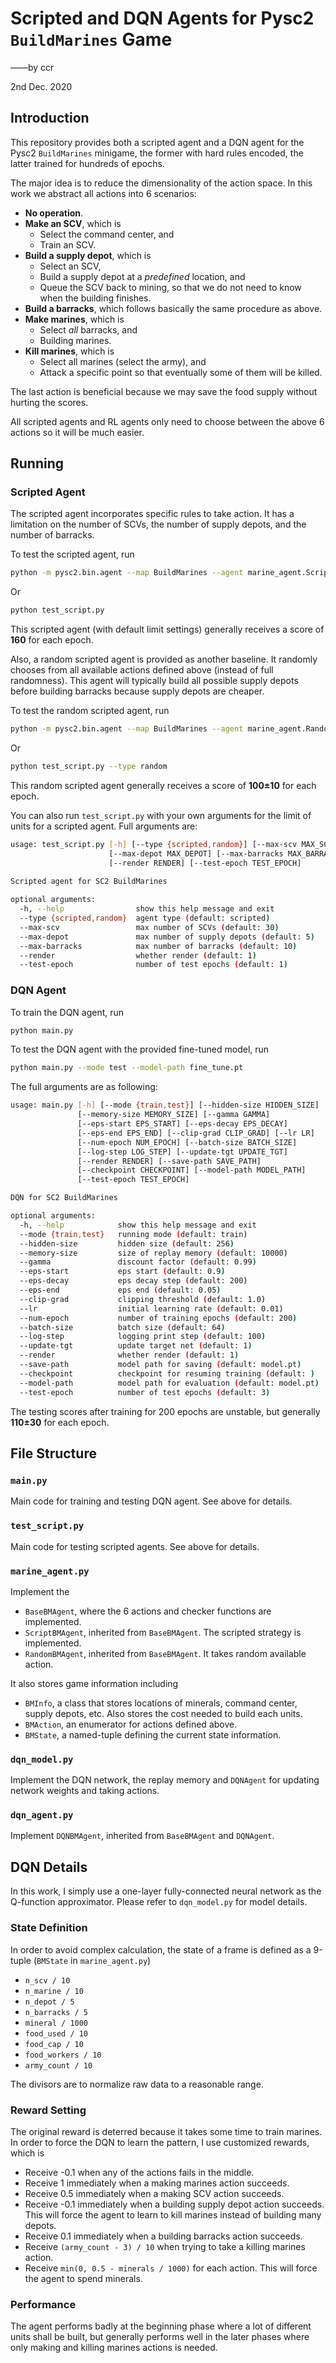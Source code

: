 # Scripted and DQN Agents for Pysc2 `BuildMarines` Game

——by ccr

2nd Dec. 2020



## Introduction

This repository provides both a scripted agent and a DQN agent for the Pysc2 `BuildMarines` minigame, the former with hard rules encoded, the latter trained for hundreds of epochs.

The major idea is to reduce the dimensionality of the action space. In this work we abstract all actions into 6 scenarios:

- **No operation**.
- **Make an SCV**, which is 
  - Select the command center, and
  - Train an SCV.
- **Build a supply depot**, which is 
  - Select an SCV, 
  - Build a supply depot at a *predefined* location, and
  - Queue the SCV back to mining, so that we do not need to know when the building finishes.
- **Build a barracks**, which follows basically the same procedure as above.
- **Make marines**, which is 
  - Select *all* barracks, and
  - Building marines.
- **Kill marines**, which is 
  - Select all marines (select the army), and
  - Attack a specific point so that eventually some of them will be killed.

The last action is beneficial because we may save the food supply without hurting the scores.

All scripted agents and RL agents only need to choose between the above 6 actions so it will be much easier.



## Running

### Scripted Agent

The scripted agent incorporates specific rules to take action. It has a limitation on the number of SCVs, the number of supply depots, and the number of barracks.

To test the scripted agent, run

```bash
python -m pysc2.bin.agent --map BuildMarines --agent marine_agent.ScriptBMAgent
```

Or

```bash
python test_script.py
```

This scripted agent (with default limit settings) generally receives a score of **160** for each epoch.

Also, a random scripted agent is provided as another baseline. It randomly chooses from all available actions defined above (instead of full randomness). This agent will typically build all possible supply depots before building barracks because supply depots are cheaper.

To test the random scripted agent, run

```bash
python -m pysc2.bin.agent --map BuildMarines --agent marine_agent.RandomBMAgent
```

Or

```bash
python test_script.py --type random
```

This random scripted agent generally receives a score of **100±10** for each epoch.

You can also run `test_script.py` with your own arguments for the limit of units for a scripted agent. Full arguments are:

```bash
usage: test_script.py [-h] [--type {scripted,random}] [--max-scv MAX_SCV]
                      [--max-depot MAX_DEPOT] [--max-barracks MAX_BARRACKS]
                      [--render RENDER] [--test-epoch TEST_EPOCH]
                      
Scripted agent for SC2 BuildMarines

optional arguments:
  -h, --help                show this help message and exit
  --type {scripted,random}  agent type (default: scripted)
  --max-scv                 max number of SCVs (default: 30)
  --max-depot               max number of supply depots (default: 5)
  --max-barracks            max number of barracks (default: 10)
  --render                  whether render (default: 1)
  --test-epoch              number of test epochs (default: 1)
```

### DQN Agent

To train the DQN agent, run

```bash
python main.py
```

To test the DQN agent with the provided fine-tuned model, run

```bash
python main.py --mode test --model-path fine_tune.pt
```

The full arguments are as following:

```bash
usage: main.py [-h] [--mode {train,test}] [--hidden-size HIDDEN_SIZE]
               [--memory-size MEMORY_SIZE] [--gamma GAMMA]
               [--eps-start EPS_START] [--eps-decay EPS_DECAY]
               [--eps-end EPS_END] [--clip-grad CLIP_GRAD] [--lr LR]
               [--num-epoch NUM_EPOCH] [--batch-size BATCH_SIZE]
               [--log-step LOG_STEP] [--update-tgt UPDATE_TGT]
               [--render RENDER] [--save-path SAVE_PATH]
               [--checkpoint CHECKPOINT] [--model-path MODEL_PATH]
               [--test-epoch TEST_EPOCH]

DQN for SC2 BuildMarines

optional arguments:
  -h, --help            show this help message and exit
  --mode {train,test}   running mode (default: train)
  --hidden-size         hidden size (default: 256)
  --memory-size         size of replay memory (default: 10000)
  --gamma               discount factor (default: 0.99)
  --eps-start           eps start (default: 0.9)
  --eps-decay           eps decay step (default: 200)
  --eps-end             eps end (default: 0.05)
  --clip-grad           clipping threshold (default: 1.0)
  --lr                  initial learning rate (default: 0.01)
  --num-epoch           number of training epochs (default: 200)
  --batch-size          batch size (default: 64)
  --log-step            logging print step (default: 100)
  --update-tgt          update target net (default: 1)
  --render              whether render (default: 1)
  --save-path           model path for saving (default: model.pt)
  --checkpoint          checkpoint for resuming training (default: )
  --model-path          model path for evaluation (default: model.pt)
  --test-epoch          number of test epochs (default: 3)
```

The testing scores after training for 200 epochs are unstable, but generally **110±30** for each epoch.



## File Structure

### `main.py`

Main code for training and testing DQN agent. See above for details.

### `test_script.py`

Main code for testing scripted agents. See above for details.

### `marine_agent.py`

Implement the

- `BaseBMAgent`, where the 6 actions and checker functions are implemented.
- `ScriptBMAgent`, inherited from `BaseBMAgent`. The scripted strategy is implemented.
- `RandomBMAgent`, inherited from `BaseBMAgent`. It takes random available action.

It also stores game information including

- `BMInfo`, a class that stores locations of minerals, command center, supply depots, etc. Also stores the cost needed to build each units.
- `BMAction`, an enumerator for actions defined above.
- `BMState`, a named-tuple defining the current state information.

### `dqn_model.py`

Implement the DQN network, the replay memory and `DQNAgent` for updating network weights and taking actions.

### `dqn_agent.py`

Implement `DQNBMAgent`, inherited from `BaseBMAgent` and `DQNAgent`.



## DQN Details

In this work, I simply use a one-layer fully-connected neural network as the Q-function approximator. Please refer to `dqn_model.py` for model details.

### State Definition

In order to avoid complex calculation, the state of a frame is defined as a 9-tuple (`BMState` in `marine_agent.py`)

- `n_scv / 10`
- `n_marine / 10`
- `n_depot / 5`
- `n_barracks / 5`
- `mineral / 1000`
- `food_used / 10`
- `food_cap / 10`
- `food_workers / 10`
- `army_count / 10`

The divisors are to normalize raw data to a reasonable range.

### Reward Setting

The original reward is deterred because it takes some time to train marines. In order to force the DQN to learn the pattern, I use customized rewards, which is 

- Receive -0.1 when any of the actions fails in the middle.
- Receive 1 immediately when a making marines action succeeds.
- Receive 0.5 immediately when a making SCV action succeeds.
- Receive -0.1 immediately when a building supply depot action succeeds. This will force the agent to learn to kill marines instead of building many depots.
- Receive 0.1 immediately when a building barracks action succeeds. 
- Receive `(army_count - 3) / 10` when trying to take a killing marines action.
- Receive `min(0, 0.5 - minerals / 1000)` for each action. This will force the agent to spend minerals.

### Performance

The agent performs badly at the beginning phase where a lot of different units shall be built, but generally performs well in the later phases where only making and killing marines actions is needed.
